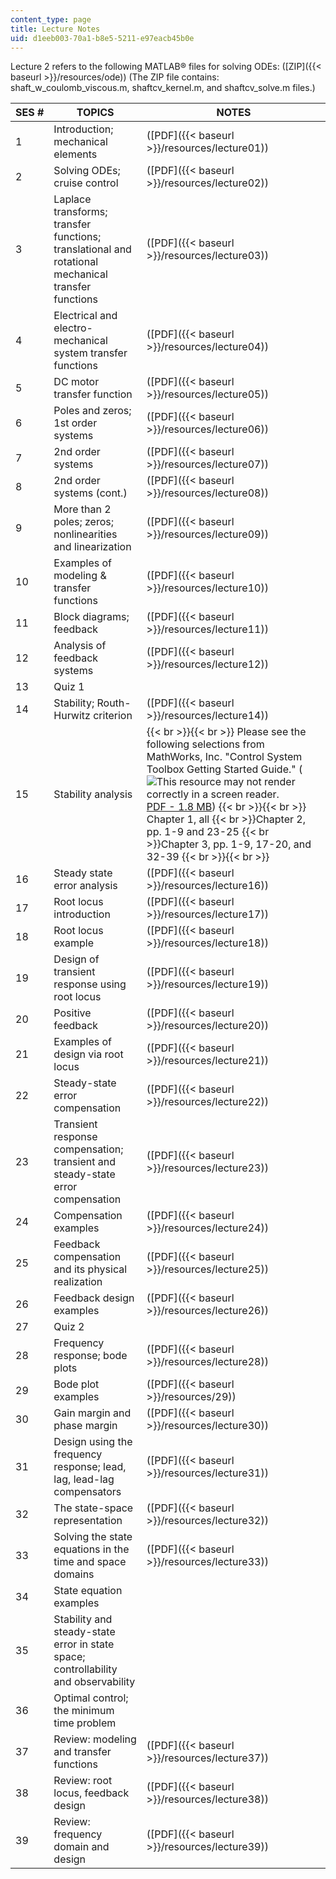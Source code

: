 ```yaml
---
content_type: page
title: Lecture Notes
uid: d1eeb003-70a1-b8e5-5211-e97eacb45b0e
---
```


Lecture 2 refers to the following MATLAB® files for solving ODEs: ([ZIP]({{< baseurl >}}/resources/ode)) (The ZIP file contains: shaft\_w\_coulomb\_viscous.m, shaftcv\_kernel.m, and shaftcv\_solve.m files.)

| SES # | TOPICS | NOTES |
| --- | --- | --- |
| 1 | Introduction; mechanical elements | ([PDF]({{< baseurl >}}/resources/lecture01)) |
| 2 | Solving ODEs; cruise control | ([PDF]({{< baseurl >}}/resources/lecture02)) |
| 3 | Laplace transforms; transfer functions; translational and rotational mechanical transfer functions | ([PDF]({{< baseurl >}}/resources/lecture03)) |
| 4 | Electrical and electro-mechanical system transfer functions | ([PDF]({{< baseurl >}}/resources/lecture04)) |
| 5 | DC motor transfer function | ([PDF]({{< baseurl >}}/resources/lecture05)) |
| 6 | Poles and zeros; 1st order systems | ([PDF]({{< baseurl >}}/resources/lecture06)) |
| 7 | 2nd order systems | ([PDF]({{< baseurl >}}/resources/lecture07)) |
| 8 | 2nd order systems (cont.) | ([PDF]({{< baseurl >}}/resources/lecture08)) |
| 9 | More than 2 poles; zeros; nonlinearities and linearization | ([PDF]({{< baseurl >}}/resources/lecture09)) |
| 10 | Examples of modeling & transfer functions | ([PDF]({{< baseurl >}}/resources/lecture10)) |
| 11 | Block diagrams; feedback | ([PDF]({{< baseurl >}}/resources/lecture11)) |
| 12 | Analysis of feedback systems | ([PDF]({{< baseurl >}}/resources/lecture12)) |
| 13 | Quiz 1 | &nbsp; |
| 14 | Stability; Routh-Hurwitz criterion | ([PDF]({{< baseurl >}}/resources/lecture14)) |
| 15 | Stability analysis |  {{< br >}}{{< br >}} Please see the following selections from MathWorks, Inc. "Control System Toolbox Getting Started Guide." (![This resource may not render correctly in a screen reader.](/images/inacessible.gif)[PDF - 1.8 MB](https://www.mathworks.com/help/control/getting-started-with-control-system-toolbox.html)) {{< br >}}{{< br >}} Chapter 1, all  {{< br >}}Chapter 2, pp. 1-9 and 23-25  {{< br >}}Chapter 3, pp. 1-9, 17-20, and 32-39 {{< br >}}{{< br >}}  |
| 16 | Steady state error analysis | ([PDF]({{< baseurl >}}/resources/lecture16)) |
| 17 | Root locus introduction | ([PDF]({{< baseurl >}}/resources/lecture17)) |
| 18 | Root locus example | ([PDF]({{< baseurl >}}/resources/lecture18)) |
| 19 | Design of transient response using root locus | ([PDF]({{< baseurl >}}/resources/lecture19)) |
| 20 | Positive feedback | ([PDF]({{< baseurl >}}/resources/lecture20)) |
| 21 | Examples of design via root locus | ([PDF]({{< baseurl >}}/resources/lecture21)) |
| 22 | Steady-state error compensation | ([PDF]({{< baseurl >}}/resources/lecture22)) |
| 23 | Transient response compensation; transient and steady-state error compensation | ([PDF]({{< baseurl >}}/resources/lecture23)) |
| 24 | Compensation examples | ([PDF]({{< baseurl >}}/resources/lecture24)) |
| 25 | Feedback compensation and its physical realization | ([PDF]({{< baseurl >}}/resources/lecture25)) |
| 26 | Feedback design examples | ([PDF]({{< baseurl >}}/resources/lecture26)) |
| 27 | Quiz 2 | &nbsp; |
| 28 | Frequency response; bode plots | ([PDF]({{< baseurl >}}/resources/lecture28)) |
| 29 | Bode plot examples | ([PDF]({{< baseurl >}}/resources/29)) |
| 30 | Gain margin and phase margin | ([PDF]({{< baseurl >}}/resources/lecture30)) |
| 31 | Design using the frequency response; lead, lag, lead-lag compensators | ([PDF]({{< baseurl >}}/resources/lecture31)) |
| 32 | The state-space representation | ([PDF]({{< baseurl >}}/resources/lecture32)) |
| 33 | Solving the state equations in the time and space domains | ([PDF]({{< baseurl >}}/resources/lecture33)) |
| 34 | State equation examples | &nbsp; |
| 35 | Stability and steady-state error in state space; controllability and observability | &nbsp; |
| 36 | Optimal control; the minimum time problem | &nbsp; |
| 37 | Review: modeling and transfer functions | ([PDF]({{< baseurl >}}/resources/lecture37)) |
| 38 | Review: root locus, feedback design | ([PDF]({{< baseurl >}}/resources/lecture38)) |
| 39 | Review: frequency domain and design | ([PDF]({{< baseurl >}}/resources/lecture39))